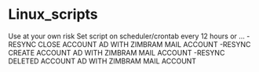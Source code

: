 # Linux_scripts
Use at your own risk
Set script on scheduler/crontab every 12 hours or ... 
-RESYNC CLOSE ACCOUNT AD WITH ZIMBRAM MAIL ACCOUNT
-RESYNC CREATE ACCOUNT AD WITH ZIMBRAM MAIL ACCOUNT
-RESYNC DELETED ACCOUNT AD WITH ZIMBRAM MAIL ACCOUNT
